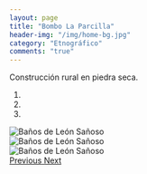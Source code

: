 ```yaml
---
layout: page
title: "Bombo La Parcilla"
header-img: "/img/home-bg.jpg"
category: "Etnográfico"
comments: "true"
---
```



Construcción rural en piedra seca.



<div id="myCarousel" class="carousel slide" data-ride="carousel">
  <!-- Indicators -->
  <ol class="carousel-indicators">
    <li data-target="#myCarousel" data-slide-to="0" class="active"></li>    <li data-target="#myCarousel" data-slide-to="1"></li>    <li data-target="#myCarousel" data-slide-to="2"></li>
  </ol>
  <!-- Wrapper for slides -->
  <div class="carousel-inner" role="listbox">
    <div class="item active">
      <img src="{{ site.github.url }}/img/banos-de-leon-sanoso-1.jpg" alt="Baños de León Sañoso">
    </div>
    <div class="item">
      <img src="{{ site.github.url }}/img/banos-de-leon-sanoso-2.jpg" alt="Baños de León Sañoso">
    </div>
    <div class="item">
      <img src="{{ site.github.url }}/img/banos-de-leon-sanoso-3.jpg" alt="Baños de León Sañoso">
    </div>
  <!-- Left and right controls -->
  <a class="left carousel-control" href="#myCarousel" role="button" data-slide="prev">
    <span class="glyphicon glyphicon-chevron-left" aria-hidden="true"></span>
    <span class="sr-only">Previous</span>
  </a>
  <a class="right carousel-control" href="#myCarousel" role="button" data-slide="next">
    <span class="glyphicon glyphicon-chevron-right" aria-hidden="true"></span>
    <span class="sr-only">Next</span>
  </a>
</div>


